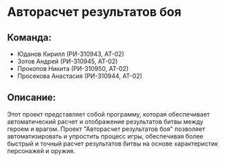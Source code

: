 # Авторасчет результатов боя

## Команда:
- Юданов Кирилл (РИ-310943, АТ-02)
- Зотов Андрей (РИ-310945, АТ-02)
- Прокопов Никита (РИ-310950, АТ-02)
- Просекова Анастасия (РИ-310944, АТ-02)

## Описание:
Этот проект представляет собой программу, которая обеспечивает автоматический расчет и отображение результатов битвы между героем и врагом. Проект "Авторасчет результатов боя" позволяет автоматизировать и упростить процесс игры, обеспечивая более быстрый и точный расчет результатов битвы на основе характеристик персонажей и оружия.

